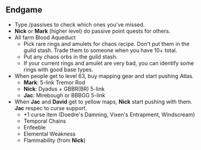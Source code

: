 ## Endgame

- Type /passives to check which ones you've missed.
- **Nick** or **Mark** (higher level) do passive point quests for others.
- All farm Blood Aqueduct
  - Pick rare rings and amulets for chaos recipe. Don't put them in the guild stash. Trade them to someone when you have 10+ total.
  - Put any chaos orbs in the guild stash.
  - If your current rings and amulet are very bad, you can identify some rings with good base types.
- When people get to level 63, buy mapping gear and start pushing Atlas.
  - **Mark**: 5-link Tremor Rod
  - **Nick**: Dyadus + GBBR(BR) 5-link
  - **Jac**: Mirebough or BBBGG 5-link
- When **Jac** and **David** get to yellow maps, **Nick** start pushing with them. **Jac** respec to curse support.
  - +1 curse item (Doedre's Damning, Vixen's Entrapment, Windscream)
  - Temporal Chains
  - Enfeeble
  - Elemental Weakness
  - Flammability (from **Nick**)
